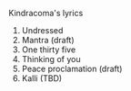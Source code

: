 Kindracoma's lyrics

1. Undressed
2. Mantra (draft)
3. One thirty five
4. Thinking of you
5. Peace proclamation (draft)
6. Kalli (TBD)

